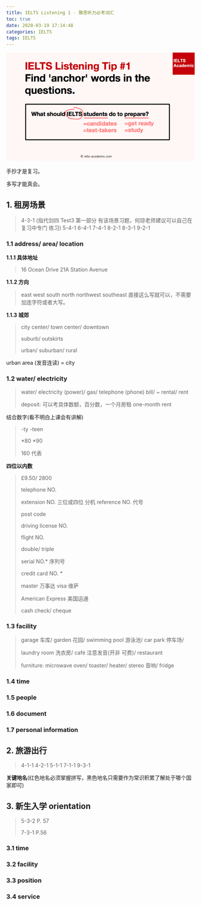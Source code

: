 ```yaml
---
title: IELTS Listening 1 - 雅思听力必考词汇
toc: true
date: 2020-03-19 17:14:48
categories: IELTS
tags: IELTS
---
```


<img src="/images/IELTS/listening/he-logo-8.png" width="550" alt="Are you ready?"/>

<!-- more -->

手抄才是复习。

多写才能真会。

## 1. 租房场景

> 4-3-1 (指代剑四 Test3 第一部分 有该场景习题，何琼老师建议可以自己在复习中专门 练习)
> 5-4-1
> 6-4-1
> 7-4-1
> 8-2-1
> 8-3-1
> 9-2-1

### 1.1 address/ area/ location


**1.1.1 具体地址**

> 16 Ocean Drive 
> 21A Station Avenue

**1.1.2 方向**

> east west south north
> northwest southeast 直接这么写就可以，不需要加连字符或者大写。

**1.1.3 城郊**

> city center/ town center/ downtown 
> 
> suburb/ outskirts
> 
> urban/ suburban/ rural

urban area (发音连读) = city

### 1.2 water/ electricity

> water/ electricity (power)/ gas/ telephone (phone) bill/ ~ rental/ rent 
>
> deposit: 可以考具体数额，百分数，一个月房租 one-month rent

结合数字(看不明白上课会有讲解)

> -ty -teen
> 
> \*80 \*90
> 
> 160 代表

**四位以内数**

> £9.50/ 2800
> 
> telephone NO.
> 
> extension NO. 三位或四位 分机 reference NO. 代号
> 
> post code
> 
> driving license NO.
> 
> flight NO.
> 
> double/ triple
> 
> serial NO.* 序列号
> 
> credit card NO. *
> 
> master 万事达 visa 维萨 
> 
> American Express 美国运通 
> 
> cash check/ cheque

### 1.3 facility

> garage 车库/ garden 花园/ swimming pool 游泳池/ car park 停车场/ 
>
> laundry room 洗衣房/ café 注意发音(开非 可费)/ restaurant
>
> furniture: microwave oven/ toaster/ heater/ stereo 音响/ fridge


### 1.4 time

### 1.5 people

### 1.6 document

### 1.7 personal information

## 2. 旅游出行

> 4-1-1
> 4-2-1
> 5-1-1
> 7-1-1
> 9-3-1

**关键地名**(红色地名必须掌握拼写，黑色地名只需要作为常识积累了解处于哪个国家即可)


## 3. 新生入学 orientation

> 5-3-2 P. 57
> 
> 7-3-1 P.56

### 3.1 time

### 3.2 facility

### 3.3 position

### 3.4 service
